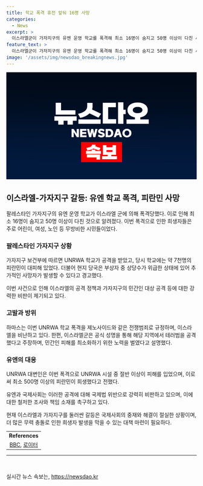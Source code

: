 ```yaml
---
title: 학교 폭격 휴전 앞둬 16명 사망
categories:
  - News
excerpt: >
  이스라엘군이 가자지구의 유엔 운영 학교를 폭격해 최소 16명이 숨지고 50명 이상이 다친 사건이 발생했습니다. 가자지구 보건부는 이 공격으로 어린이와 여성, 노인 등 다수의 사망자가 발생했다고 밝혔으며, 현지 당국은 부상자의 상태가 위독해 사망자가 더 늘어날 수 있다고 경고했습니다. 이스라엘군은 민간인 피해를 줄이기 위한 조치를 취했다고 주장하며, UNRWA 대변인은 지난해 이스라엘과 하마스의 전쟁 이후 UNRWA 시설 절반 이상이 공격을 받아 최소 500명이 사망했다고 전했습니다. (사진=)
feature_text: >
  이스라엘군이 가자지구의 유엔 운영 학교를 폭격해 최소 16명이 숨지고 50명 이상이 다친 사건이 발생했습니다. 가자지구 보건부는 이 공격으로 어린이와 여성, 노인 등 다수의 사망자가 발생했다고 밝혔으며, 현지 당국은 부상자의 상태가 위독해 사망자가 더 늘어날 수 있다고 경고했습니다. 이스라엘군은 민간인 피해를 줄이기 위한 조치를 취했다고 주장하며, UNRWA 대변인은 지난해 이스라엘과 하마스의 전쟁 이후 UNRWA 시설 절반 이상이 공격을 받아 최소 500명이 사망했다고 전했습니다. (사진=)
image: '/assets/img/newsdao_breakingnews.jpg'
---
```


<p><img src="/assets/img/newsdao_breakingnews.jpg" alt="bookingtag 속보" /></p>

<h2 data-ke-size="size26">이스라엘-가자지구 갈등: 유엔 학교 폭격, 피란민 사망</h2>

<p>팔레스타인 가자지구의 유엔 운영 학교가 이스라엘 군에 의해 폭격당했다. 이로 인해 최소 16명이 숨지고 50명 이상이 다친 것으로 알려졌다. 이번 폭격으로 인한 희생자들은 주로 어린이, 여성, 노인 등 무방비한 시민들이었다.</p>

<h3 data-ke-size="size24">팔레스타인 가자지구 상황</h3>

<p>가자지구 보건부에 따르면 UNRWA 학교가 공격을 받았고, 당시 학교에는 약 7천명의 피란민이 대피해 있었다. 더불어 현지 당국은 부상자 중 상당수가 위급한 상태에 있어 추가적인 사망자가 발생할 수 있다고 경고했다.</p>

<p data-ke-size="size16">이번 사건으로 인해 이스라엘의 공격 정책과 가자지구의 민간인 대상 공격 등에 대한 강력한 비판이 제기되고 있다.</p>

<h3 data-ke-size="size24">고발과 방위</h3>

<p>하마스는 이번 UNRWA 학교 폭격을 제노사이드와 같은 전쟁범죄로 규정하며, 이스라엘을 비난하고 있다. 한편, 이스라엘군은 공식 성명을 통해 해당 지역에서 테러범을 공격했다고 주장하며, 민간인 피해를 최소화하기 위한 노력을 벌였다고 설명했다.</p>

<h3 data-ke-size="size24">유엔의 대응</h3>

<p>UNRWA 대변인은 이번 폭격으로 UNRWA 시설 중 절반 이상이 피해를 입었으며, 이로써 최소 500명 이상의 피란민이 희생했다고 전했다.</p>

<p data-ke-size="size16">유엔과 국제사회는 이러한 공격에 대해 국제법 위반으로 강력히 비판하고 있으며, 이에 대한 철저한 조사와 책임 소재를 촉구하고 있다.</p>

<p>현재 이스라엘과 가자지구를 둘러싼 갈등은 국제사회의 중재와 해결이 절실한 상황이며, 더 많은 무력 충돌로 인한 희생자 발생을 막을 수 있는 대책 마련이 필요하다.</p>

<table style="width: 100%;">
<tbody>
<tr>
<td style="text-align: center; height: 17px;"><b>References</b></td>
</tr>
<tr>
<td style="text-align: center; height: 17px;"><a href="https://www.bbc.com/korean/international-63156126" target="_blank" rel="noopener">BBC</a>, <a href="https://www.reuters.com/world/middle-east/israel-strikes-un-school-gaza-tensions-simmer-2022-10-07/" target="_blank" rel="noopener">로이터</a></td>
</tr>
</tbody>
</table>

<hr>

<p data-ke-size="size16">&nbsp;</p>
실시간 뉴스 속보는, <a href="https://newsdao.kr" rel="dofollow">https://newsdao.kr</a>


